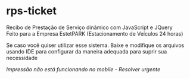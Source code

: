 # rps-ticket

Recibo de Prestação de Serviço dinâmico com JavaScript e JQuery <br>
Feito para a Empresa EstetPARK (Estacionamento de Veículos 24 horas) <br>

Se caso você quiser utilizar esse sistema. Baixe e modifique os arquivos <br>
usando IDE para configurar da maneira adequada para suprir sua necessidade <br>

*Impressão não está funcionando no mobile - Resolver urgente*
